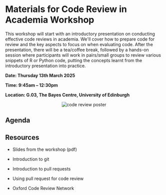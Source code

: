 # Materials for Code Review in Academia Workshop 

This workshop will start with an introductory presentation on conducting effective code reviews in academia. We'll cover how to prepare code for review and the key aspects to focus on when evaluating code. After the presentation, there will be a tea/coffee break, followed by a hands-on session where participants will work in pairs/small groups to review various snippets of R or Python code, putting the concepts learnt from the introductory presentation into practice.

**Date: Thursday 13th March 2025**

**Time: 9:45am – 12:30pm**

**Location: G.03, The Bayes Centre, University of Edinburgh**

<p align="center">
  <img src="https://github.com/user-attachments/assets/dcd1b142-f6e1-4bcf-a308-597d5d8ec5cf" alt="code review poster">
</p>

## Agenda

## Resources

- Slides from the workshop (pdf)

- Introduction to git
- Introduction to pull requests
- Using pull request for code review
- Oxford Code Review Network
